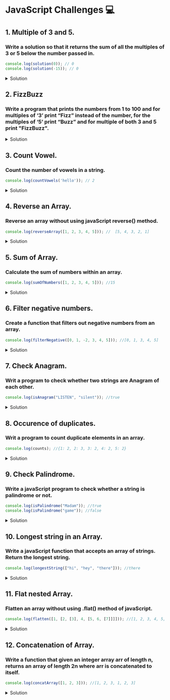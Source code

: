 # JavaScript Challenges :computer:
## 1. Multiple of 3 and 5.
### Write a solution so that it returns the sum of all the multiples of 3 or 5 below the number passed in.

```js
console.log(solution(0)); // 0
console.log(solution(-15)); // 0
```
 
<details><summary>Solution</summary>
 
```js
 
  const solution = (number) => {
  let sum = 0; 
  for (let i = 3; i < number; i++) {
  if (i % 3 === 0 || i % 5 === 0) {
      sum += i;
    } 
  }
  return sum;
};
```
 </details> 
 
 
## 2. FizzBuzz
 ### Write a program that prints the numbers from 1 to 100 and for multiples of ‘3’ print “Fizz” instead of the number, for the multiples of ‘5’ print “Buzz” and for multiple of both 3 and 5 print "FizzBuzz". 
                             
<details><summary>Solution</summary>
 
 ```js
 function fizzBuzz() {
  for (let i = 1; i <= 100; i++) {
    let x = i % 3 === 0;
    let y = i % 5 === 0;
    if (x && y) {
      console.log("FizzBuzz");
    } else if (x) {
      console.log("Fizz");
    } else if (y) {
      console.log("Buzz");
    } else {
      console.log(i);
    }
  }
  return i;
}
```
</details> 

## 3. Count Vowel.
### Count the number of vowels in a string.

```js
console.log(countVowels('hello')); // 2
```

<details><summary>Solution</summary>

 ```js
function countVowels(str) {
  let vowelArr = ["a", "e", "i", "o", "u"];
  let vowelCount = 0;
  for (let char of str) {
    if (vowelArr.includes(char)) {
      vowelCount++;
    }
  }
  return vowelCount;
}
```
</details> 

## 4. Reverse an Array.
### Reverse an array without using javaScript reverse() method.

```js
console.log(reverseArray([1, 2, 3, 4, 5])); //  [5, 4, 3, 2, 1]

```
<details><summary>Solution</summary>

```js
let reversedArray = [];
function reverseArray(arr) {
  for (let i = arr.length - 1; i >= 0; i--) {
    reversedArray.push(arr[i]);
  }
  return reversedArray;
}
```
 </details>
 
## 5. Sum of Array. 
### Calculate the sum of numbers within an array. 

```js
console.log(sumOfNumbers([1, 2, 3, 4, 5])); //15
```
<details><summary>Solution</summary>

```js
let sum = 0;
function sumOfNumbers(arr) {
  sum = arr.reduce((acc, curr) => acc + curr, sum);
  return sum;
}
```
 </details>
 
 ## 6. Filter negative numbers. 
### Create a function that filters out negative numbers from an array.

```js
console.log(filterNegative([0, 1, -2, 3, 4, 5])); //[0, 1, 3, 4, 5]
```
 
<details><summary>Solution</summary>
 
```js
 
let newArr = [];
function filterNegative(arr) {
  newArr = arr.filter((e) => e >= 0);
  return newArr;
}
```
 </details> 

 ## 7. Check Anagram.
### Writ a program to check whether two strings are Anagram of each other.

```js
console.log(isAnagram("LISTEN", "silent")); //true
```
 
<details><summary>Solution</summary>
 
```js
 function isAnagram(str1, str2) {
  let checkStr1 = str1.split("").sort().join("").toLowerCase();
  let checkStr2 = str2.split("").sort().join("").toLowerCase();
  if (checkStr1.length !== checkStr2.length) {
    return console.log("Invalid Input");
  } else if (checkStr1.length === checkStr2.length && checkStr1 === checkStr2) {
    return true;
  }
  return false;
}
```
 </details> 
 
 ## 8. Occurence of duplicates.
### Writ a program to count duplicate elements in an array.

```js
console.log(counts); //{1: 2, 2: 3, 3: 2, 4: 2, 5: 2}
```
 
<details><summary>Solution</summary>
 
```js
 const counts = {};
const sampleArray = [1, 2, 2, 3, 4, 5, 2, 4, 5, 3, 1];
sampleArray.forEach(function (x) {
  counts[x] = (counts[x] || 0) + 1;
});
```
 </details> 
 
 ## 9. Check Palindrome.
### Write a javaScript program to check whether a string is palindrome or not.

```js
console.log(isPalindrome("Madam")); //true
console.log(isPalindrome("game")); //false 
```
 
<details><summary>Solution</summary>
 
```js
function isPalindrome(str) {
  let lowerCase = str.toLowerCase();
  return lowerCase === lowerCase.split("").reverse().join("");
}
```
 </details> 
 
 ## 10. Longest string in an Array.
### Write a javaScript function that accepts an array of strings. Return the longest string.

```js
console.log(longestString(["hi", "hey", "there"])); //there
```
 
<details><summary>Solution</summary>
 
```js
function longestString(arr) {
  let longest = "";
  arr.forEach((item) => {
    if (item.length > longest.length) {
      longest = item;
    }
  });
  return longest;
}
```
 </details> 
 
 ## 11. Flat nested Array.
### Flatten an array without using .flat() method of javaScript.

```js
console.log(flatten([1, [2, [3], 4, [5, 6, [7]]]])); //[1, 2, 3, 4, 5, 6, 7]
```
 
<details><summary>Solution</summary>
 
```js
function flatten(arr) {
  const newArr = arr.reduce((acc, item) => {
    if (Array.isArray(item)) {
      acc = acc.concat(flatten(item));
    } else {
      acc.push(item);
    }

    return acc;
  }, []);

  return newArr;
}
```
 </details> 
 
 ## 12. Concatenation of Array.
### Write a function that given an integer array arr of length n, returns an array of length 2n where arr is concatenated to itself.

```js
console.log(concatArray([1, 2, 3])); //[1, 2, 3, 1, 2, 3]
```
 
<details><summary>Solution</summary>
 
```js
const concatArray = (arr) => {
  return [...arr, ...arr];
};
```
 </details> 

